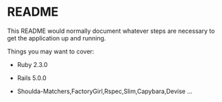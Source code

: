 # README

This README would normally document whatever steps are necessary to get the
application up and running.

Things you may want to cover:

* Ruby 2.3.0

* Rails 5.0.0

* Shoulda-Matchers,FactoryGirl,Rspec,Slim,Capybara,Devise ...
